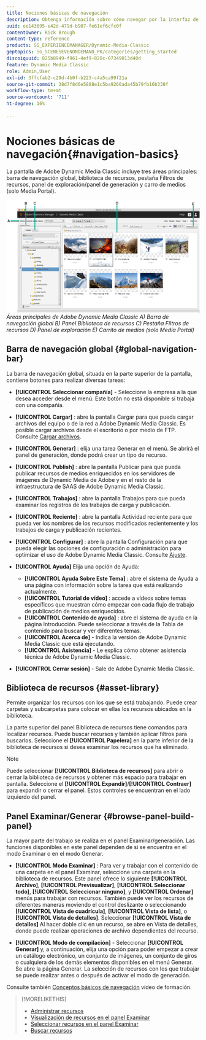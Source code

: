 ```yaml
---
title: Nociones básicas de navegación
description: Obtenga información sobre cómo navegar por la interfaz de usuario de Adobe Dynamic Media Classic.
uuid: ee143695-e42d-479d-b907-fe61ef6cfc0f
contentOwner: Rick Brough
content-type: reference
products: SG_EXPERIENCEMANAGER/Dynamic-Media-Classic
geptopics: SG_SCENESEVENONDEMAND_PK/categories/getting_started
discoiquuid: 825b8949-f961-4ef9-828c-07349013d40d
feature: Dynamic Media Classic
role: Admin,User
exl-id: 3ffcfab2-c29d-4b0f-b223-c4a5ca99f21a
source-git-commit: 38d7f8d6e5888e1c5ba9260ada45b79fb16b338f
workflow-type: tm+mt
source-wordcount: '711'
ht-degree: 16%

---
```


# Nociones básicas de navegación{#navigation-basics}

La pantalla de Adobe Dynamic Media Classic incluye tres áreas principales: barra de navegación global, biblioteca de recursos, pestaña Filtros de recursos, panel de exploración/panel de generación y carro de medios (solo Media Portal).

![Conceptos básicos de navegación](/help/using/assets/gs_navigation_basics_popup_popup.png)
*Áreas principales de Adobe Dynamic Media Classic*
*A) Barra de navegación global B) Panel Biblioteca de recursos C) Pestaña Filtros de recursos D) Panel de exploración E) Carrito de medios (solo Media Portal)*

## Barra de navegación global {#global-navigation-bar}

La barra de navegación global, situada en la parte superior de la pantalla, contiene botones para realizar diversas tareas:

* **[!UICONTROL Seleccionar compañía]** - Seleccione la empresa a la que desea acceder desde el menú. Este botón no está disponible si trabaja con una compañía.

* **[!UICONTROL Cargar]** : abre la pantalla Cargar para que pueda cargar archivos del equipo o de la red a Adobe Dynamic Media Classic. Es posible cargar archivos desde el escritorio o por medio de FTP. Consulte [Cargar archivos](/help/using/uploading-files.md).

* **[!UICONTROL Generar]** : elija una tarea Generar en el menú. Se abrirá el panel de generación, donde podrá crear un tipo de recurso.

* **[!UICONTROL Publish]** : abre la pantalla Publicar para que pueda publicar recursos de medios enriquecidos en los servidores de imágenes de Dynamic Media de Adobe y en el resto de la infraestructura de SAAS de Adobe Dynamic Media Classic.

* **[!UICONTROL Trabajos]** : abre la pantalla Trabajos para que pueda examinar los registros de los trabajos de carga y publicación.

* **[!UICONTROL Reciente]** : abre la pantalla Actividad reciente para que pueda ver los nombres de los recursos modificados recientemente y los trabajos de carga y publicación recientes.

* **[!UICONTROL Configurar]** : abre la pantalla Configuración para que pueda elegir las opciones de configuración o administración para optimizar el uso de Adobe Dynamic Media Classic. Consulte [Ajuste](/help/using/setup-basics.md).

* **[!UICONTROL Ayuda]** Elija una opción de Ayuda:

   * **[!UICONTROL Ayuda Sobre Este Tema]** : abre el sistema de Ayuda a una página con información sobre la tarea que está realizando actualmente.
   * **[!UICONTROL Tutorial de vídeo]** : accede a vídeos sobre temas específicos que muestran cómo empezar con cada flujo de trabajo de publicación de medios enriquecidos.
   * **[!UICONTROL Contenido de ayuda]** : abre el sistema de ayuda en la página Introducción. Puede seleccionar a través de la Tabla de contenido para buscar y ver diferentes temas.
   * **[!UICONTROL Acerca de]** - Indica la versión de Adobe Dynamic Media Classic que está ejecutando.
   * **[!UICONTROL Asistencia]** - Le explica cómo obtener asistencia técnica de Adobe Dynamic Media Classic.

* **[!UICONTROL Cerrar sesión]** - Sale de Adobe Dynamic Media Classic.

## Biblioteca de recursos {#asset-library}

Permite organizar los recursos con los que se está trabajando. Puede crear carpetas y subcarpetas para colocar en ellas los recursos ubicados en la biblioteca.

La parte superior del panel Biblioteca de recursos tiene comandos para localizar recursos. Puede buscar recursos y también aplicar filtros para buscarlos. Seleccione el **[!UICONTROL Papelera]** en la parte inferior de la biblioteca de recursos si desea examinar los recursos que ha eliminado.

>[!NOTE]
>
>Puede seleccionar **[!UICONTROL Biblioteca de recursos]** para abrir o cerrar la biblioteca de recursos y obtener más espacio para trabajar en pantalla. Seleccione el **[!UICONTROL Expandir]**/**[!UICONTROL Contraer]** para expandir o cerrar el panel. Estos controles se encuentran en el lado izquierdo del panel.

## Panel Examinar/Generar {#browse-panel-build-panel}

La mayor parte del trabajo se realiza en el panel Examinar/generación. Las funciones disponibles en este panel dependen de si se encuentra en el modo Examinar o en el modo Generar.

* **[!UICONTROL Modo Examinar]** : Para ver y trabajar con el contenido de una carpeta en el panel Examinar, seleccione una carpeta en la biblioteca de recursos. Este panel ofrece lo siguiente **[!UICONTROL Archivo]**, **[!UICONTROL Previsualizar]**, **[!UICONTROL Seleccionar todo]**, **[!UICONTROL Seleccionar ninguno]**, y **[!UICONTROL Ordenar]** menús para trabajar con recursos. También puede ver los recursos de diferentes maneras moviendo el control deslizante o seleccionando **[!UICONTROL Vista de cuadrícula]**, **[!UICONTROL Vista de lista]**, o **[!UICONTROL Vista de detalles]**. Seleccionar **[!UICONTROL Vista de detalles]** Al hacer doble clic en un recurso, se abre en Vista de detalles, donde puede realizar operaciones de archivo dependientes del recurso.

* **[!UICONTROL Modo de compilación]** - Seleccionar **[!UICONTROL Generar]** y, a continuación, elija una opción para poder empezar a crear un catálogo electrónico, un conjunto de imágenes, un conjunto de giros o cualquiera de los demás elementos disponibles en el menú Generar. Se abre la página Generar. La selección de recursos con los que trabajar se puede realizar antes o después de activar el modo de generación.

Consulte también [Conceptos básicos de navegación](https://s7d5.scene7.com/s7viewers/html5/VideoViewer.html?videoserverurl=https://s7d5.scene7.com/is/content/&amp;emailurl=https://s7d5.scene7.com/s7/emailFriend&amp;serverUrl=https://s7d5.scene7.com/is/image/&amp;config=Scene7SharedAssets/Universal_HTML5_Video&amp;contenturl=https://s7d5.scene7.com/skins/&amp;asset=S7tutorials/571_Navigation%20Basics_converted%20renamed_Getting%20Started-AVS) vídeo de formación.

>[!MORELIKETHIS]
>
>* [Administrar recursos](about-managing-assets.md)
>* [Visualización de recursos en el panel Examinar](viewing-assets-browse-panel.md#viewing_assets_in_the_browse_panel)
>* [Seleccionar recursos en el panel Examinar](selecting-assets-browse-panel.md#selecting_assets_in_the_browse_panel)
>* [Buscar recursos](searching-assets.md#searching_assets)

